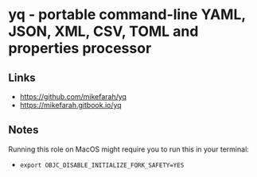 # yq - portable command-line YAML, JSON, XML, CSV, TOML and properties processor

## Links
- https://github.com/mikefarah/yq
- https://mikefarah.gitbook.io/yq

## Notes
Running this role on MacOS might require you to run this in your terminal:
- `export OBJC_DISABLE_INITIALIZE_FORK_SAFETY=YES`
